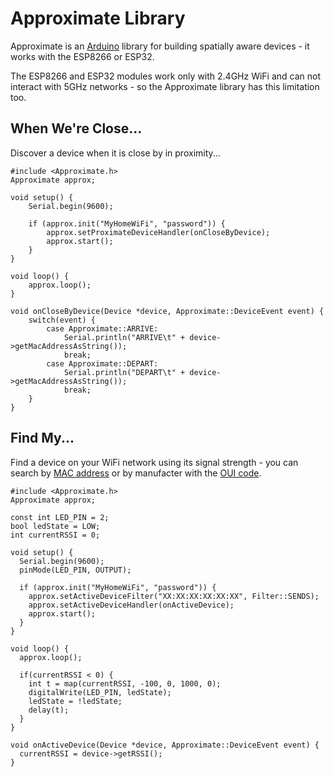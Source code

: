 # Approximate Library
Approximate is an [Arduino](http://www.arduino.cc/download) library for building spatially aware devices - it works with the ESP8266 or ESP32. 

The ESP8266 and ESP32 modules work only with 2.4GHz WiFi and can not interact with 5GHz networks - so the Approximate library has this limitation too.

## When We're Close...
Discover a device when it is close by in proximity...

```
#include <Approximate.h>
Approximate approx;

void setup() {
    Serial.begin(9600);

    if (approx.init("MyHomeWiFi", "password")) {
        approx.setProximateDeviceHandler(onCloseByDevice);
        approx.start();
    }
}

void loop() {
    approx.loop();
}

void onCloseByDevice(Device *device, Approximate::DeviceEvent event) {
    switch(event) {
        case Approximate::ARRIVE:
            Serial.println("ARRIVE\t" + device->getMacAddressAsString());
            break;
        case Approximate::DEPART:
            Serial.println("DEPART\t" + device->getMacAddressAsString());
            break;
    }
}
```

## Find My...
Find a device on your WiFi network using its signal strength - you can search by [MAC address](https://en.wikipedia.org/wiki/MAC_address) or by manufacter with the [OUI code](https://en.wikipedia.org/wiki/Organizationally_unique_identifier).

```
#include <Approximate.h>
Approximate approx;

const int LED_PIN = 2;
bool ledState = LOW;
int currentRSSI = 0;

void setup() {
  Serial.begin(9600);
  pinMode(LED_PIN, OUTPUT);

  if (approx.init("MyHomeWiFi", "password")) {
    approx.setActiveDeviceFilter("XX:XX:XX:XX:XX:XX", Filter::SENDS);
    approx.setActiveDeviceHandler(onActiveDevice);
    approx.start();
  }
}

void loop() {
  approx.loop();

  if(currentRSSI < 0) {
    int t = map(currentRSSI, -100, 0, 1000, 0);
    digitalWrite(LED_PIN, ledState);
    ledState = !ledState;
    delay(t);
  }
}

void onActiveDevice(Device *device, Approximate::DeviceEvent event) {
  currentRSSI = device->getRSSI();
}
```